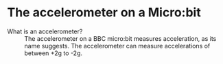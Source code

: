 # The accelerometer on a Micro:bit
<dl>
<dt>What is an accelerometer?<dt>
<dd>The accelerometer on a BBC micro:bit measures acceleration, as its name suggests. The accelerometer can measure accelerations of between +2g to -2g.<dd>
